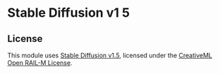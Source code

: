 # Stable Diffusion v1 5

## License

This module uses [Stable Diffusion v1.5](https://huggingface.co/runwayml/stable-diffusion-v1-5), licensed under the [CreativeML Open RAIL-M License](https://huggingface.co/spaces/CompVis/stable-diffusion-license).
